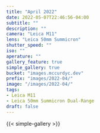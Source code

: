 ```yaml
---
title: "April 2022"
date: 2022-05-07T22:46:56-04:00
subtitle: ""
description: ""
camera: "Leica M11"
lens: "Leica 50mm Summicron"
shutter_speed: ""
iso: ""
aperature: ""
gallery_feature: true
simple_gallery: true
bucket: "images.mccurdyc.dev"
prefix: "images/2022-04/"
image: "/images/2022-04/"
tags:
- Leica M11
- Leica 50mm Summicron Dual-Range
draft: false
---
```


{{< simple-gallery >}}
